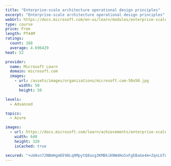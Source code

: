 ```yaml
---
title: "Enterprise-scale architecture operational design principles"
excerpt: "Enterprise-scale architecture operational design principles"
webUrl: https://docs.microsoft.com/en-us/learn/modules/enterprise-scale-operations/
type: course
price: Free
length: PT44M
ratings:
  count: 168
  average: 4.696429
heat: 52

provider:
  name: Microsoft Learn
  domain: microsoft.com
  images:
    - url: /assets/images/organizations/microsoft.com-50x50.jpg
      width: 50
      height: 50

levels:
  - Advanced

topics:
  - Azure

images:
  - url: https://docs.microsoft.com/learn/achievements/enterprise-scale-operations-social.png
    width: 640
    height: 320
    isCached: true

secured: "+uUAvn72NBmHgmDE98Lq9MpytQ8asg3KMBkiKNW4Ho5xFgEBaGe4m+ZqnLGTuYaIj/I868hIJsB/nmeRrxXBHnPSotDbwZC9e1UYbuvQHp7DmDF54TdBGNsfAttYpOGrRFEfd4HhEd6gdFg2qkxyPN6mfJLeWZB0z+B2J/73u//OpItyKIwMXSgiq+eQrLXRAJErpPUsyOa0wkw9AdtIxnqozG5N/axYU8UKaJRyMY+wSpJW3Y1XlN5mXGnVdi1Z95ok5gm517ht7pMHDP7NWRVX2cHPkM4VuiJrW7TQtMQ5IixoCv0Q1/mKJsur3tYmqwuvlfJJap2OpdGLBJm6OU/mMa62spvN4lggKIdTGNafhJ5eT6n7kIJCB4NH9IYbKghLEYvxZYFVreRxmmIFxXvmK4vBXQrPyHaTXWICH0E=;pjDLVglTLbkB6NOzjVQVrw=="
---
```


